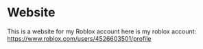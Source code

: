 # Website
This is a website for my Roblox account here is my roblox account: https://www.roblox.com/users/4526603501/profile
